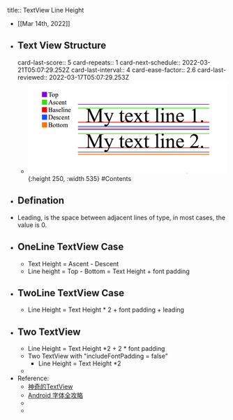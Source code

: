 title:: TextView Line Height

- [[Mar 14th, 2022]]
- ## Text View Structure
  card-last-score:: 5
  card-repeats:: 1
  card-next-schedule:: 2022-03-21T05:07:29.252Z
  card-last-interval:: 4
  card-ease-factor:: 2.6
  card-last-reviewed:: 2022-03-17T05:07:29.253Z
	- ![image.png](../assets/image_1647249506338_0.png){:height 250, :width 535} #Contents
- ## Defination
- Leading, is the space between adjacent lines of type, in most cases, the value is 0.
- ## OneLine TextView Case
	- Text Height = Ascent - Descent
	- Line height = Top - Bottom = Text Height + font padding
- ## TwoLine TextView Case
	- Line Height = Text Height * 2 + font padding + leading
- ## Two TextView
	- Line Height = Text Height *2 + 2 * font padding
	- Two TextView with "includeFontPadding = false"
		- Line Height = Text Height *2
	-
- Reference:
	- [神奇的TextView](https://codeantenna.com/a/qTS5cygDkQ)
	- [Android 字体全攻略](https://www.jianshu.com/p/35328f7ac54a)
	-
	-